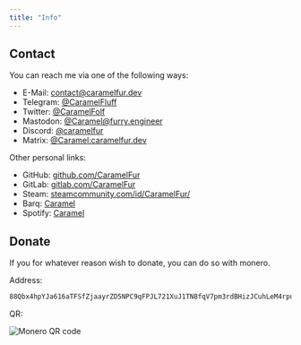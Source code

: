 ```yaml
---
title: "Info"
---
```


## Contact

You can reach me via one of the following ways:

- E-Mail: [contact@caramelfur.dev](mailto:contact@caramelfur.dev)
- Telegram: [@CaramelFluff](https://t.me/CaramelFluff)
- Twitter: [@CaramelFolf](https://twitter.com/CaramelFolf)
- Mastodon: [@Caramel@furry.engineer](https://furry.engineer/@Caramel)
- Discord: [@caramelfur](https://discord.com/users/350013809311744001)
- Matrix: [@Caramel:caramelfur.dev](https://matrix.to/#/@Caramel:caramelfur.dev)

Other personal links:

- GitHub: [github.com/CaramelFur](https://github.com/CaramelFur)
- GitLab: [gitlab.com/CaramelFur](https://gitlab.com/CaramelFur)
- Steam: [steamcommunity.com/id/CaramelFur/](https://steamcommunity.com/id/CaramelFur/)
- Barq: [Caramel](https://barq.app/p/91kQ27s)
- Spotify: [Caramel](https://open.spotify.com/user/31zxlxqzy3oosudiouyf4zgl75z4?si=L4p6ppClT-24c-OyZo1UzA)

## Donate

If you for whatever reason wish to donate, you can do so with monero.

Address:

```txt
88Qbx4hpYJa616aTFSfZjaayrZD5NPC9qFPJL721XuJ1TN8fqV7pm3rdBHizJCuhLeM4rpuu6oiL61tXw6vrZeYbPeu4VdJ
```

QR:

![Monero QR code](/image/monero.svg "Scan using your crypto wallet")
